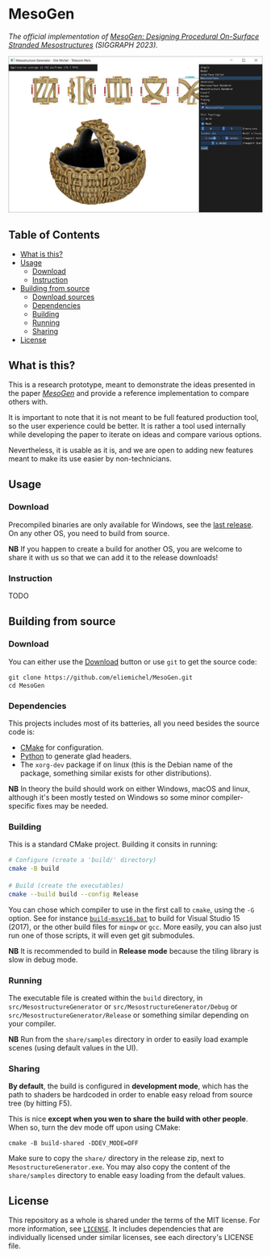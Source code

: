 MesoGen
=======

*The official implementation of [MesoGen: Designing Procedural On-Surface Stranded Mesostructures](https://eliemichel.github.io/MesoGen) (SIGGRAPH 2023).*

![Screenshot](doc/screenshot.jpg)

Table of Contents
-----------------

 - [What is this?](#what-is-this)
 - [Usage](#usage)
   + [Download](#download)
   + [Instruction](#instructions)
 - [Building from source](#buliding-from-source)
   + [Download sources](#download-source)
   + [Dependencies](#dependencies)
   + [Building](#building)
   + [Running](#running)
   + [Sharing](#sharing)
 - [License](#license)

What is this?
-------------

This is a research prototype, meant to demonstrate the ideas presented in the paper [*MesoGen*](https://eliemichel.github.io/MesoGen) and provide a reference implementation to compare others with.

It is important to note that it is not meant to be full featured production tool, so the user experience could be better. It is rather a tool used internally while developing the paper to iterate on ideas and compare various options.

Nevertheless, it is usable as it is, and we are open to adding new features meant to make its use easier by non-technicians.

Usage
-----

### Download

Precompiled binaries are only available for Windows, see the [last release](https://github.com/eliemichel/MesoGen/releases/latest). On any other OS, you need to build from source.

**NB** If you happen to create a build for another OS, you are welcome to share it with us so that we can add it to the release downloads!

### Instruction

TODO

Building from source
--------------------

### Download

You can either use the [Download](https://github.com/eliemichel/MesoGen/archive/refs/heads/main.zip) button or use `git` to get the source code:

```
git clone https://github.com/eliemichel/MesoGen.git
cd MesoGen
```

### Dependencies

This projects includes most of its batteries, all you need besides the source code is:

 - [CMake](https://cmake.org/) for configuration.
 - [Python](https://www.python.org/) to generate glad headers.
 - The `xorg-dev` package if on linux (this is the Debian name of the package, something similar exists for other distributions).

**NB** In theory the build should work on either Windows, macOS and linux, although it's been mostly tested on Windows so some minor compiler-specific fixes may be needed.

### Building

This is a standard CMake project. Building it consits in running:

```bash
# Configure (create a 'build/' directory)
cmake -B build

# Build (create the executables)
cmake --build build --config Release
```

You can chose which compiler to use in the first call to `cmake`, using the `-G` option. See for instance [`build-msvc16.bat`](build-msvc16.bat) to build for Visual Studio 15 (2017), or the other build files for `mingw` or `gcc`. More easily, you can also just run one of those scripts, it will even get git submodules.

**NB** It is recommended to build in **Release mode** because the tiling library is slow in debug mode.

### Running

The executable file is created within the `build` directory, in `src/MesostructureGenerator` or `src/MesostructureGenerator/Debug` or `src/MesostructureGenerator/Release` or something similar depending on your compiler.

**NB** Run from the `share/samples` directory in order to easily load example scenes (using default values in the UI).

### Sharing

**By default**, the build is configured in **development mode**, which has the path to shaders be hardcoded in order to enable easy reload from source tree (by hitting F5).

This is nice **except when you wen to share the build with other people**. When so, turn the dev mode off upon using CMake:

```
cmake -B build-shared -DDEV_MODE=OFF
```

Make sure to copy the `share/` directory in the release zip, next to `MesostructureGenerator.exe`. You may also copy the content of the `share/samples` directory to enable easy loading from the default values.

License
-------

This repository as a whole is shared under the terms of the MIT license. For more information, see [`LICENSE`](LICENSE). It includes dependencies that are individually licensed under similar licenses, see each directory's LICENSE file.
